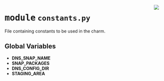 <!-- markdownlint-disable -->

<a href="../src/constants.py#L0"><img align="right" style="float:right;" src="https://img.shields.io/badge/-source-cccccc?style=flat-square"></a>

# <kbd>module</kbd> `constants.py`
File containing constants to be used in the charm. 

**Global Variables**
---------------
- **DNS_SNAP_NAME**
- **SNAP_PACKAGES**
- **DNS_CONFIG_DIR**
- **STAGING_AREA**


